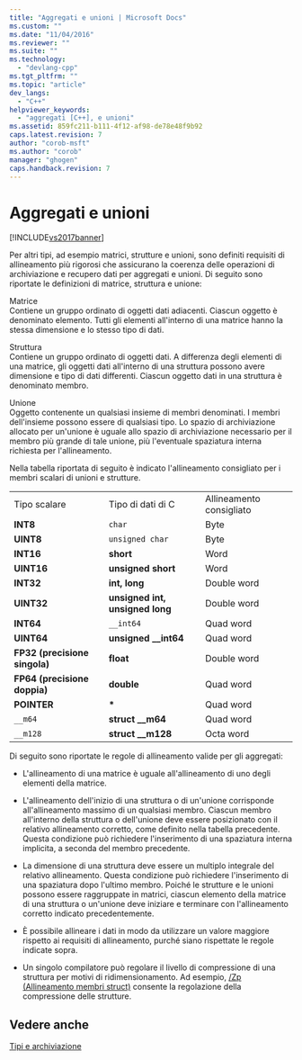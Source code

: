 ```yaml
---
title: "Aggregati e unioni | Microsoft Docs"
ms.custom: ""
ms.date: "11/04/2016"
ms.reviewer: ""
ms.suite: ""
ms.technology: 
  - "devlang-cpp"
ms.tgt_pltfrm: ""
ms.topic: "article"
dev_langs: 
  - "C++"
helpviewer_keywords: 
  - "aggregati [C++], e unioni"
ms.assetid: 859fc211-b111-4f12-af98-de78e48f9b92
caps.latest.revision: 7
author: "corob-msft"
ms.author: "corob"
manager: "ghogen"
caps.handback.revision: 7
---
```

# Aggregati e unioni
[!INCLUDE[vs2017banner](../assembler/inline/includes/vs2017banner.md)]

Per altri tipi, ad esempio matrici, strutture e unioni, sono definiti requisiti di allineamento più rigorosi che assicurano la coerenza delle operazioni di archiviazione e recupero dati per aggregati e unioni.  Di seguito sono riportate le definizioni di matrice, struttura e unione:  
  
 Matrice  
 Contiene un gruppo ordinato di oggetti dati adiacenti.  Ciascun oggetto è denominato elemento.  Tutti gli elementi all'interno di una matrice hanno la stessa dimensione e lo stesso tipo di dati.  
  
 Struttura  
 Contiene un gruppo ordinato di oggetti dati.  A differenza degli elementi di una matrice, gli oggetti dati all'interno di una struttura possono avere dimensione e tipo di dati differenti.  Ciascun oggetto dati in una struttura è denominato membro.  
  
 Unione  
 Oggetto contenente un qualsiasi insieme di membri denominati.  I membri dell'insieme possono essere di qualsiasi tipo.  Lo spazio di archiviazione allocato per un'unione è uguale allo spazio di archiviazione necessario per il membro più grande di tale unione, più l'eventuale spaziatura interna richiesta per l'allineamento.  
  
 Nella tabella riportata di seguito è indicato l'allineamento consigliato per i membri scalari di unioni e strutture.  
  
||||  
|-|-|-|  
|Tipo scalare|Tipo di dati di C|Allineamento consigliato|  
|**INT8**|`char`|Byte|  
|**UINT8**|`unsigned char`|Byte|  
|**INT16**|**short**|Word|  
|**UINT16**|**unsigned short**|Word|  
|**INT32**|**int, long**|Double word|  
|**UINT32**|**unsigned int, unsigned long**|Double word|  
|**INT64**|`__int64`|Quad word|  
|**UINT64**|**unsigned \_\_int64**|Quad word|  
|**FP32 \(precisione singola\)**|**float**|Double word|  
|**FP64 \(precisione doppia\)**|**double**|Quad word|  
|**POINTER**|**\***|Quad word|  
|`__m64`|**struct \_\_m64**|Quad word|  
|`__m128`|**struct \_\_m128**|Octa word|  
  
 Di seguito sono riportate le regole di allineamento valide per gli aggregati:  
  
-   L'allineamento di una matrice è uguale all'allineamento di uno degli elementi della matrice.  
  
-   L'allineamento dell'inizio di una struttura o di un'unione corrisponde all'allineamento massimo di un qualsiasi membro.  Ciascun membro all'interno della struttura o dell'unione deve essere posizionato con il relativo allineamento corretto, come definito nella tabella precedente. Questa condizione può richiedere l'inserimento di una spaziatura interna implicita, a seconda del membro precedente.  
  
-   La dimensione di una struttura deve essere un multiplo integrale del relativo allineamento. Questa condizione può richiedere l'inserimento di una spaziatura dopo l'ultimo membro.  Poiché le strutture e le unioni possono essere raggruppate in matrici, ciascun elemento della matrice di una struttura o un'unione deve iniziare e terminare con l'allineamento corretto indicato precedentemente.  
  
-   È possibile allineare i dati in modo da utilizzare un valore maggiore rispetto ai requisiti di allineamento, purché siano rispettate le regole indicate sopra.  
  
-   Un singolo compilatore può regolare il livello di compressione di una struttura per motivi di ridimensionamento.  Ad esempio, [\/Zp \(Allineamento membri struct\)](../build/reference/zp-struct-member-alignment.md) consente la regolazione della compressione delle strutture.  
  
## Vedere anche  
 [Tipi e archiviazione](../build/types-and-storage.md)
